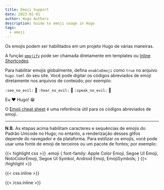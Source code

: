 ```yaml
---
title: Emoji Support
date: 2023-02-01
author: Hugo Authors
description: Guide to emoji usage in Hugo
tags:
  - emoji
---
```


Os emojis podem ser habilitados em um projeto Hugo de várias maneiras.
<!--more-->
A função [`emojify`](https://gohugo.io/functions/emojify/) pode ser chamada diretamente em templates ou [Inline Shortcodes](https://gohugo.io/templates/shortcode-templates/#inline-shortcodes). 

Para habilitar emojis globalmente, defina `enableEmoji` como `true` no arquivo `hugo.toml` do seu site.
Você pode digitar os códigos abreviados de emoji diretamente nos arquivos de conteúdo; por exemplo:

`:see_no_evil:` :see_no_evil: `:hear_no_evil:` :hear_no_evil: `:speak_no_evil:` :speak_no_evil:

Eu :heart: Hugo! 😁

O [Emoji cheat sheet](http://www.emoji-cheat-sheet.com/) é uma referência útil para os códigos abreviados de emoji.

***

**N.B.** As etapas acima habilitam caracteres e sequências de emojis do Padrão Unicode no Hugo; no entanto, a renderização desses glifos depende do navegador e da plataforma. Para estilizar os emojis, você pode usar uma fonte de emoji de terceiros ou um pacote de fontes; por exemplo:

{{< highlight css >}}
.emoji {
  font-family: Apple Color Emoji, Segoe UI Emoji, NotoColorEmoji, Segoe UI Symbol, Android Emoji, EmojiSymbols;
}
{{< /highlight >}}

{{< css.inline >}}
<style>
.emojify {
	font-family: Apple Color Emoji, Segoe UI Emoji, NotoColorEmoji, Segoe UI Symbol, Android Emoji, EmojiSymbols;
	font-size: 2rem;
	vertical-align: middle;
}
@media screen and (max-width:650px) {
  .nowrap {
    display: block;
    margin: 25px 0;
  }
}
</style>
{{< /css.inline >}}
